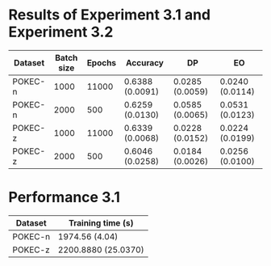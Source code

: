 # Results of Experiment 3.1 and Experiment 3.2

| Dataset | Batch size | Epochs | Accuracy        | DP              | EO              |
|---------|------------|--------|-----------------|-----------------|-----------------|
| POKEC-n | 1000       | 11000  | 0.6388 (0.0091) | 0.0285 (0.0059) | 0.0240 (0.0114) |
| POKEC-n | 2000       | 500    | 0.6259 (0.0130) | 0.0585 (0.0065) | 0.0531 (0.0123) |
| POKEC-z | 1000       | 11000  | 0.6339 (0.0068) | 0.0228 (0.0152) | 0.0224 (0.0199) |
| POKEC-z | 2000       | 500    | 0.6046 (0.0258) | 0.0184 (0.0026) | 0.0256 (0.0100) |


# Performance 3.1

| Dataset | Training time (s)   |
|---------|---------------------|
| POKEC-n | 1974.56 (4.04)      |
| POKEC-z | 2200.8880 (25.0370) |
